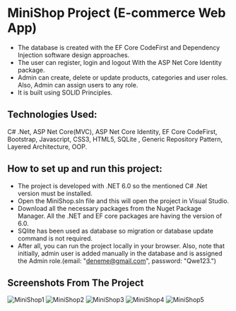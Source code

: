 # MiniShop Project (E-commerce Web App)

- The database is created with the EF Core CodeFirst and Dependency Injection software design approaches.
- The user can register, login and logout With the ASP Net Core Identity package.
- Admin can create, delete or update products, categories and user roles. Also, Admin can assign users to any role.
- It is built using SOLID Principles.

## Technologies Used:
C# .Net, ASP Net Core(MVC), ASP Net Core Identity, EF Core CodeFirst, Bootstrap, Javascript, CSS3, HTML5, SQLite , Generic Repository Pattern, Layered Architecture, OOP.

## How to set up and run this project:

- The project is developed with .NET 6.0 so the mentioned C# .Net version must be installed.
- Open the MiniShop.sln file and this will open the project in Visual Studio.
- Download all the necessary packages from the Nuget Package Manager. All the .NET and EF core packages are having the version of 6.0.
- SQlite has been used as database so migration or database update command is not required.
- After all, you can run the project locally in your browser. Also, note that initially, admin user is added manually in the database and is assigned the Admin role.(email: "deneme@gmail.com", password: "Qwe123.")

## Screenshots From The Project

![MiniShop1](https://user-images.githubusercontent.com/61376904/217003777-dc329740-9f8e-4831-9340-e768b7001230.png)
![MiniShop2](https://user-images.githubusercontent.com/61376904/217003789-eb31a785-1598-4bf6-93e4-e47d76e69eb1.png)
![MiniShop3](https://user-images.githubusercontent.com/61376904/217003791-2913bb73-f851-4ea7-92f1-6d8ab0964f43.png)
![MiniShop4](https://user-images.githubusercontent.com/61376904/217003794-cb7dc2ec-928f-4509-9e6a-9f621be4e080.png)
![MiniShop5](https://user-images.githubusercontent.com/61376904/217003796-fce0c8bc-a967-45f2-97dc-6780c53a6f64.png)
